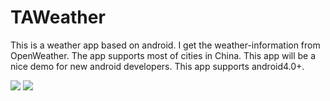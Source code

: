 TAWeather
=========

This is a weather app based on android. I get the weather-information from OpenWeather. The app supports most of cities in China. This app will be a nice demo for new android developers.
This app supports android4.0+.

![](https://github.com/mifanfayan/TAWeather/blob/master/1.png)
![](https://github.com/mifanfayan/TAWeather/blob/master/2.png)
